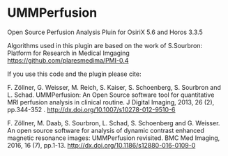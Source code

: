 # UMMPerfusion
Open Source Perfusion Analysis Pluin for OsiriX 5.6 and Horos 3.3.5

Algorithms used in this plugin are based on the work of S.Sourbron: 
Platform for Research in Medical Imgaging
https://github.com/plaresmedima/PMI-0.4

If you use this code and the plugin please cite:

F. Zöllner, G. Weisser, M. Reich, S. Kaiser, S. Schoenberg, S. Sourbron and L. Schad.
UMMPerfusion: An Open Source software tool for quantitative MRI perfusion analysis in clinical routine.
J Digital Imaging, 2013, 26 (2), pp.344-352 . http://dx.doi.org/10.1007/s10278-012-9510-6

F. Zöllner, M. Daab, S. Sourbron, L. Schad, S. Schoenberg and G. Weisser.
An open source software for analysis of dynamic contrast enhanced magnetic resonance images: UMMPerfusion revisited.
BMC Med Imaging, 2016, 16 (7), pp.1-13. http://dx.doi.org/10.1186/s12880-016-0109-0
